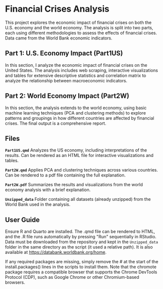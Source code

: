 # Financial Crises Analysis

This project explores the economic impact of financial crises on both the U.S. economy and the world economy. The analysis is split into two parts, each using different methodologies to assess the effects of financial crises. Data came from the World Bank economic indicators.

## Part 1: U.S. Economy Impact (Part1US)

In this section, I analyze the economic impact of financial crises on the United States. The analysis includes web scraping, interactive visualizations and tables for extensive descriptive statistics and correlation matrix to analyze the relationship between macroeconomic indicators.

## Part 2: World Economy Impact (Part2W)

In this section, the analysis extends to the world economy, using basic machine learning techniques (PCA and clustering methods) to explore patterns and groupings in how different countries are affected by financial crises. The final output is a comprehensive report.

## Files

**`Part1US.qmd`** Analyzes the US economy, including interpretations of the results. Can be rendered as an HTML file for interactive visualizations and tables.

**`Part2W.qmd`** Applies PCA and clustering techniques across various countries. Can be rendered to a pdf file containing the full explanation.

**`Part2W.pdf`** Summarizes the results and visualizations from the world economy analysis with a brief explanation.

**`Unzipped_data`** Folder containing all datasets (already unzipped) from the World Bank used in the analysis. 

## User Guide

Ensure R and Quarto are installed. The .qmd file can be rendered to HTML, and the .R file runs automatically by pressing "Run" sequentially in RStudio. Data must be downloaded from the repository and kept in the `Unzipped_data` folder in the same directory as the script (it used a relative path). It is also available at https://databank.worldbank.org/home.

If any required packages are missing, simply remove the # at the start of the install.packages() lines in the scripts to install them. Note that the chromote package requires a compatible browser that supports the Chrome DevTools Protocol (CDP), such as Google Chrome or other Chromium-based browsers.

